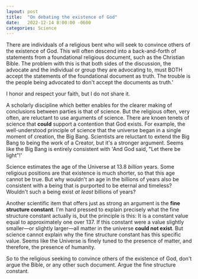 ```yaml
---
layout: post
title:  "On debating the existence of God"
date:   2022-12-14 8:00:00 -0600
categories: Science
---
```



There are individuals of a religious bent who will seek to convince others of the existence of God.
This will often descend into a back-and-forth of statements from a foundational religious document, such as the Christian Bible.
The problem with this is that both sides of the discussion, the advocate and the individual or group they are advocating to,
must BOTH accept the statements of the foundational document as truth.
The trouble is the people being advocated to don't accept the documents as truth.'

I honor and respect your faith, but I do not share it.

A scholarly discipline which better enables for the clearer making of conclusions between parties is that of science.
But the religious often, very often, are reluctant to use arguments of science.
There are knoen tenets of science that **could** support a contention that God exists.
For example, the well-understood principle of science that the universe began in a single moment of creation, the Big Bang.
Scientists are reluctant to extend the Big Bang to being the work of a Creator, but it's a stronger argument.
Seems like the Big Bang is entirely consistent with 'And God said, "Let there be light"!'

Science estimates the age of the Universe at 13.8 _billion_ years.
Some religious positions are that existence is much shorter, so that this age cannot be true.
But why wouldn't an age in the billions of years also be consistent with a being that is purported to be eternal and timeless?
Wouldn't such a being exist _at least_ billions of years?

Another scientific item that offers just as strong an argument is the **fine structure constant**.
I'm hard pressed to explain precisely what the fine structure constant actually is,
but the principle is this:
It is a constant value equal to approximately one over 137.
If this constant were a value slightly smaller&#8212;or slightly larger&#8212;all matter in the universe **could not exist**.
But science cannot explain why the fine structure constant has this specific value.
Seems like the Universe is finely tuned to the presence of matter, and therefore, the presence of humanity.

So to the religious seeking to convince others of the existence of God,
don't argue the Bible, or any other such document.
Argue the fine structure constant.

